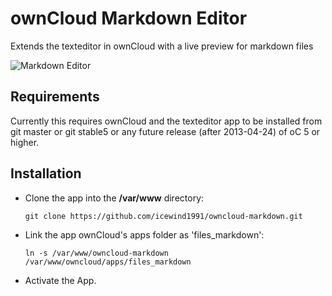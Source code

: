 ownCloud Markdown Editor
=================

Extends the texteditor in ownCloud with a live preview for markdown files

![Markdown Editor](http://i.imgur.com/Iot1pBd.png)

Requirements
---

Currently this requires ownCloud and the texteditor app to be installed from git master or git stable5 or any future release (after 2013-04-24) of oC 5 or higher.

Installation
---

- Clone the app into the **/var/www** directory:

    ``git clone https://github.com/icewind1991/owncloud-markdown.git``


- Link the app ownCloud's apps folder as 'files_markdown':

  ``ln -s /var/www/owncloud-markdown /var/www/owncloud/apps/files_markdown``

- Activate the App.
